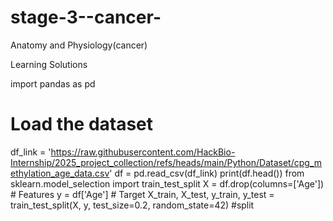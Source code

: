 # stage-3--cancer-
Anatomy and Physiology(cancer)


Learning Solutions


import pandas as pd
# Load the dataset
df_link = 'https://raw.githubusercontent.com/HackBio-Internship/2025_project_collection/refs/heads/main/Python/Dataset/cpg_methylation_age_data.csv'
df = pd.read_csv(df_link)
print(df.head())
from sklearn.model_selection import train_test_split
X = df.drop(columns=['Age'])  # Features
y = df['Age']  # Target
X_train, X_test, y_train, y_test = train_test_split(X, y, test_size=0.2, random_state=42) #split 
